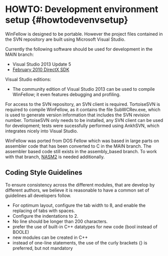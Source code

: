 HOWTO: Development environment setup    {#howtodevenvsetup}
====================================

WinFellow is designed to be portable.
However the project files contained in the SVN repository are built using Microsoft Visual Studio.

Currently the following software should be used for development in the MAIN branch:
* Visual Studio 2013 Update 5
* <a href="http://www.microsoft.com/en-us/download/details.aspx?id=10084">February 2010 DirectX SDK</a>

Visual Studio editions:
* The community edition of Visual Studio 2013 can be used to compile WinFellow; it even features debugging and profiling.

For access to the SVN repository, an SVN client is required.
TortoiseSVN is required to compile WinFellow, as it contains the file SubWCRev.exe, which is used to generate version information that includes the SVN revision number.
TortoiseSVN only needs to be installed, any SVN client can be used for development; tests were sucessfully performed using AnkhSVN, which integrates nicely into Visual Studio.

WinFellow was ported from DOS Fellow which was based in large parts on assembler code that has been converted to C in the MAIN branch.
The assembler based code still exists in the assembly_based branch. To work with that branch, <a href="http://nasm.sourceforge.net|nasm2">NASM2</a> is needed additionally.

Coding Style Guidelines
-----------------------
To ensure consistency across the different modules, that are develop by different authors, we
believe it is reasonable to have a common set of guidelines all developers follow.

- For optimum layout, configure the tab width to 8, and enable the replacing of tabs with spaces.
- Configure the indentations to 2.
- No line should be longer than 200 characters.
- prefer the use of built-in C++ datatypes for new code (bool instead of BOOLE)
- new modules can be created in C++
- instead of one-line statements, the use of the curly brackets {} is preferred, but not mandatory
